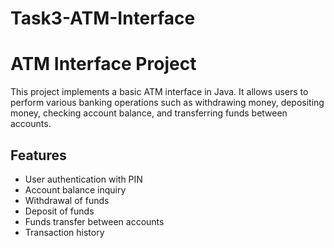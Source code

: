 # Task3-ATM-Interface

# ATM Interface Project

This project implements a basic ATM interface in Java. It allows users to perform various banking operations such as withdrawing money, depositing money, checking account balance, and transferring funds between accounts.

## Features

- User authentication with PIN
- Account balance inquiry
- Withdrawal of funds
- Deposit of funds
- Funds transfer between accounts
- Transaction history

